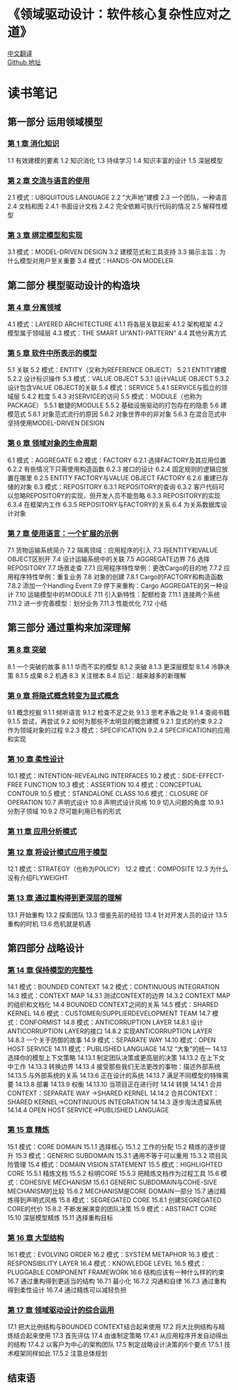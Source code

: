 # 《领域驱动设计：软件核心复杂性应对之道》

[中文翻译](http://gdut_yy.gitee.io/doc-ddd/#%E7%9B%AE%E5%BD%95)  
[Github 地址](https://github.com/gdut-yy/Domain-Driven-Design-zh)

# 读书笔记

## 第一部分 运用领域模型
### [第 1 章 消化知识](notes/01/01.md)
1.1 有效建模的要素
1.2 知识消化
1.3 持续学习
1.4 知识丰富的设计
1.5 深层模型

### [第 2 章 交流与语言的使用](notes/01/02.md)
2.1 模式：UBIQUITOUS LANGUAGE
2.2 “大声地”建模
2.3 一个团队，一种语言
2.4 文档和图
2.4.1 书面设计文档
2.4.2 完全依赖可执行代码的情况
2.5 解释性模型

### [第 3 章 绑定模型和实现](notes/01/03.md)
3.1 模式：MODEL-DRIVEN DESIGN
3.2 建模范式和工具支持
3.3 揭示主旨：为什么模型对用户至关重要
3.4 模式：HANDS-ON MODELER

## 第二部分 模型驱动设计的构造块
### [第 4 章 分离领域](notes/02/04.md)
4.1 模式：LAYERED ARCHITECTURE
4.1.1 将各层关联起来
4.1.2 架构框架
4.2 模型属于领域层
4.3 模式：THE SMART UI“ANTI-PATTERN”
4.4 其他分离方式

### [第 5 章 软件中所表示的模型](notes/02/05.md)
5.1 关联
5.2 模式：ENTITY（又称为REFERENCE OBJECT）
5.2.1 ENTITY建模
5.2.2 设计标识操作
5.3 模式：VALUE OBJECT
5.3.1 设计VALUE OBJECT
5.3.2 设计包含VALUE OBJECT的关联
5.4 模式：SERVICE
5.4.1 SERVICE与孤立的领域层
5.4.2 粒度
5.4.3 对SERVICE的访问
5.5 模式：ＭODULE（也称为PACKAGE）
5.5.1 敏捷的MODULE
5.5.2 基础设施驱动的打包存在的隐患
5.6 建模范式
5.6.1 对象范式流行的原因
5.6.2 对象世界中的非对象
5.6.3 在混合范式中坚持使用MODEL-DRIVEN DESIGN

### [第 6 章 领域对象的生命周期](notes/02/06.md)
6.1 模式：AGGREGATE
6.2 模式：FACTORY
6.2.1 选择FACTORY及其应用位置
6.2.2 有些情况下只需使用构造函数
6.2.3 接口的设计
6.2.4 固定规则的逻辑应放置在哪里
6.2.5 ENTITY FACTORY与VALUE OBJECT FACTORY
6.2.6 重建已存储的对象
6.3 模式：REPOSITORY
6.3.1 REPOSITORY的查询
6.3.2 客户代码可以忽略REPOSITORY的实现，但开发人员不能忽略
6.3.3 REPOSITORY的实现
6.3.4 在框架内工作
6.3.5 REPOSITORY与FACTORY的关系
6.4 为关系数据库设计对象

### [第 7 章 使用语言：一个扩展的示例](notes/02/07.md)
7.1 货物运输系统简介
7.2 隔离领域：应用程序的引入
7.3 将ENTITY和VALUE OBJECT区别开
7.4 设计运输系统中的关联
7.5 AGGREGATE边界
7.6 选择REPOSITORY
7.7 场景走查
7.7.1 应用程序特性举例：更改Cargo的目的地
7.7.2 应用程序特性举例：重复业务
7.8 对象的创建
7.8.1 Cargo的FACTORY和构造函数
7.8.2 添加一个Handling Event
7.9 停下来重构：Cargo AGGREGATE的另一种设计
7.10 运输模型中的ＭODULE
7.11 引入新特性：配额检查
7.11.1 连接两个系统
7.11.2 进一步完善模型：划分业务
7.11.3 性能优化
7.12 小结

## 第三部分 通过重构来加深理解
### [第 8 章 突破](notes/03/08.md)
8.1 一个突破的故事
8.1.1 华而不实的模型
8.1.2 突破
8.1.3 更深层模型
8.1.4 冷静决策
8.1.5 成果
8.2 机遇
8.3 关注根本
8.4 后记：越来越多的新理解

### [第 9 章 将隐式概念转变为显式概念](notes/03/09.md)
9.1 概念挖掘
9.1.1 倾听语言
9.1.2 检查不足之处
9.1.3 思考矛盾之处
9.1.4 查阅书籍
9.1.5 尝试，再尝试
9.2 如何为那些不太明显的概念建模
9.2.1 显式的约束
9.2.2 作为领域对象的过程
9.2.3 模式：SPECIFICATION
9.2.4 SPECIFICATION的应用和实现

### [第 10 章 柔性设计](notes/03/10.md)
10.1 模式：INTENTION-REVEALING INTERFACES
10.2 模式：SIDE-EFFECT-FREE FUNCTION
10.3 模式：ASSERTION
10.4 模式：CONCEPTUAL CONTOUR
10.5 模式：STANDALONE CLASS
10.6 模式：CLOSURE OF OPERATION
10.7 声明式设计
10.8 声明式设计风格
10.9 切入问题的角度
10.9.1 分割子领域
10.9.2 尽可能利用已有的形式

### [第 11 章 应用分析模式](notes/03/11.md)

### [第 12 章 将设计模式应用于模型](notes/03/12.md)
12.1 模式：STRATEGY（也称为POLICY）
12.2 模式：COMPOSITE
12.3 为什么没有介绍FLYWEIGHT

### [第 13 章 通过重构得到更深层的理解](notes/03/13.md)
13.1 开始重构
13.2 探索团队
13.3 借鉴先前的经验
13.4 针对开发人员的设计
13.5 重构的时机
13.6 危机就是机遇

## 第四部分 战略设计
### [第 14 章 保持模型的完整性](notes/04/14.md)
14.1 模式：BOUNDED CONTEXT
14.2 模式：CONTINUOUS INTEGRATION
14.3 模式：CONTEXT MAP
14.3.1 测试CONTEXT的边界
14.3.2 CONTEXT MAP的组织和文档化
14.4 BOUNDED CONTEXT之间的关系
14.5 模式：SHARED KERNEL
14.6 模式：CUSTOMER/SUPPLIERDEVELOPMENT TEAM
14.7 模式：CONFORMIST
14.8 模式：ANTICORRUPTION LAYER
14.8.1 设计ANTICORRUPTION LAYER的接口
14.8.2 实现ANTICORRUPTION LAYER
14.8.3 一个关于防御的故事
14.9 模式：SEPARATE WAY
14.10 模式：OPEN HOST SERVICE
14.11 模式：PUBLISHED LANGUAGE
14.12 “大象”的统一
14.13 选择你的模型上下文策略
14.13.1 制定团队决策或更高层的决策
14.13.2 在上下文中工作
14.13.3 转换边界
14.13.4 接受那些我们无法更改的事物：描述外部系统
14.13.5 与外部系统的关系
14.13.6 正在设计的系统
14.13.7 满足不同模型的特殊需要
14.13.8 部署
14.13.9 权衡
14.13.10 当项目正在进行时
14.14 转换
14.14.1 合并CONTEXT：SEPARATE WAY →SHARED KERNEL
14.14.2 合并CONTEXT：SHARED KERNEL→CONTINUOUS INTEGRATION
14.14.3 逐步淘汰遗留系统
14.14.4 OPEN HOST SERVICE→PUBLISHED LANGUAGE

### [第 15 章 精炼](notes/04/15.md)
15.1 模式：CORE DOMAIN
15.1.1 选择核心
15.1.2 工作的分配
15.2 精炼的逐步提升
15.3 模式：GENERIC SUBDOMAIN
15.3.1 通用不等于可以重用
15.3.2 项目风险管理
15.4 模式：DOMAIN VISION STATEMENT
15.5 模式：HIGHLIGHTED CORE
15.5.1 精炼文档
15.5.2 标明CORE
15.5.3 把精炼文档作为过程工具
15.6 模式：COHESIVE MECHANISM
15.6.1 GENERIC SUBDOMAIN与COHE-SIVE MECHANISM的比较
15.6.2 MECHANISM是CORE DOMAIN一部分
15.7 通过精炼得到声明式风格
15.8 模式：SEGREGATED CORE
15.8.1 创建SEGREGATED CORE的代价
15.8.2 不断发展演变的团队决策
15.9 模式：ABSTRACT CORE
15.10 深层模型精炼
15.11 选择重构目标

### [第 16 章 大型结构](notes/04/16.md)
16.1 模式：EVOLVING ORDER
16.2 模式：SYSTEM METAPHOR
16.3 模式：RESPONSIBILITY LAYER
16.4 模式：KNOWLEDGE LEVEL
16.5 模式：PLUGGABLE COMPONENT FRAMEWORK
16.6 结构应该有一种什么样的约束
16.7 通过重构得到更适当的结构
16.7.1 最小化
16.7.2 沟通和自律
16.7.3 通过重构得到柔性设计
16.7.4 通过精炼可以减轻负担

### [第 17 章 领域驱动设计的综合运用](notes/04/17.md)
17.1 把大比例结构与BOUNDED CONTEXT结合起来使用
17.2 将大比例结构与精炼结合起来使用
17.3 首先评估
17.4 由谁制定策略
17.4.1 从应用程序开发自动得出的结构
17.4.2 以客户为中心的架构团队
17.5 制定战略设计决策的6个要点
17.5.1 技术框架同样如此
17.5.2 注意总体规划

## 结束语